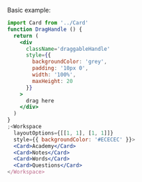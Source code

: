 Basic example:

```jsx
import Card from '../Card'
function DragHandle () {
  return (
    <div
      className='draggableHandle'
      style={{
        backgroundColor: 'grey',
        padding: '10px 0',
        width: '100%',
        maxHeight: 20
      }}
    >
      drag here
    </div>
  )
}
;<Workspace
  layoutOptions={[[1, 1], [1, 1]]}
  style={{ backgroundColor: '#ECECEC' }}>
  <Card>Academy</Card>
  <Card>Notes</Card>
  <Card>Words</Card>
  <Card>Questions</Card>
</Workspace>
```

<!-- Can make an example that has no keys -->
<!-- ```jsx
import Card from '../Card'
;<Workspace style={{ backgroundColor: 'black' }}>
  <Card key='a'>a</Card>
  <Card key='b'>b</Card>
  <Card key='c'>c</Card>
  <Card key='d'>d</Card>
</Workspace>
``` -->
